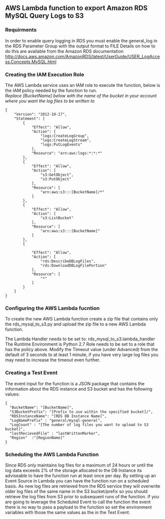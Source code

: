 ## AWS Lambda function to export Amazon RDS MySQL Query Logs to S3

### Requirments
In order to enable query logging in RDS you must enable the general_log in the RDS Parameter Group with the output format to FILE
Details on how to do this are available from the Amazon RDS documentation 
http://docs.aws.amazon.com/AmazonRDS/latest/UserGuide/USER_LogAccess.Concepts.MySQL.html 

### Creating the IAM Execution Role

The AWS Lambda service uses an IAM role to execute the function, below is the IAM policy needed by the function to run.  
*Replace [BucketName] below with the name of the bucket in your account where you want the log files to be written to*
```
{
    "Version": "2012-10-17",
    "Statement": [
        {
            "Effect": "Allow",
            "Action": [
                "logs:CreateLogGroup",
                "logs:CreateLogStream",
                "logs:PutLogEvents"
            ],
            "Resource": "arn:aws:logs:*:*:*"
        },
        {
            "Effect": "Allow",
            "Action": [
                "s3:GetObject",
                "s3:PutObject"
            ],
            "Resource": [
                "arn:aws:s3:::[BucketName]/*"
            ]
        },
        {
            "Effect": "Allow",
            "Action": [
                "s3:ListBucket"
            ],
            "Resource": [
                "arn:aws:s3:::[BucketName]"
            ]
        },
        {
            
            "Effect": "Allow",
            "Action": [
                "rds:DescribeDBLogFiles",
                "rds:DownloadDBLogFilePortion"
            ],
            "Resource": [
                "*"
            ]
        }
    ]
}
```

### Configuring the AWS Lambda fucntion
To create the new AWS Lambda function create a zip file that contains only the rds_mysql_to_s3.py and upload the zip file to a new AWS Lambda function.

The Lambda Handler needs to be set to: rds_mysql_to_s3.lambda_handler
The Runtime Environment is Python 2.7
Role needs to be set to a role that has the policy above.
Modify the Timeout value (under Advanced) from the default of 3 seconds to at least 1 minute, if you have very large log files you may need to increase the timeout even further.

### Creating a Test Event
The event input for the function is a JSON package that contains the information about the RDS instance and S3 bucket and has the following values:
```
{
  "BucketName": "[BucketName]",
  "S3BucketPrefix": "[Prefix to use within the specified bucket]/",
  "RDSInstanceName": "[RDS DB Instance Name]",
  "LogNamePrefix" : "general/mysql-general",
  "LogCount" : "[The number of log files you want to upload to S3 bucket]",
  "lastRecievedFile" : "lastWrittenMarker",
  "Region"  :"[RegionName]"
}
```

### Scheduling the AWS Lambda Function
Since RDS only maintains log files for a maximum of 24 hours or until the log data exceeds 2% of the storage allocated to the DB Instance its adviseable to have the function run at least once per day.  By setting up an Event Source in Lambda you can have the function run on a scheduled basis.  As new log files are retrieved from the RDS service they will overwrite older log files of the same name in the S3 bucket/prefix so you should retrieve the log files from S3 prior to subsequent runs of the function.  If you are going to leverage the Scheduled Event to call the function the event there is no way to pass a payload to the function so set the environment variables with those the same values as the in the Test Event:
